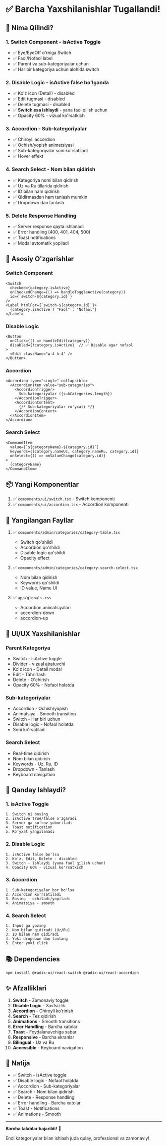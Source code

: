 # ✅ Barcha Yaxshilanishlar Tugallandi!

## 🎉 Nima Qilindi?

### 1. **Switch Component** - isActive Toggle
- ✅ Eye/EyeOff o'rniga Switch
- ✅ Faol/Nofaol label
- ✅ Parent va sub-kategoriyalar uchun
- ✅ Har bir kategoriya uchun alohida switch

### 2. **Disable Logic** - isActive false bo'lganda
- ✅ Ko'z icon (Detail) - disabled
- ✅ Edit tugmasi - disabled
- ✅ Delete tugmasi - disabled
- ✅ **Switch esa ishlaydi** - yana faol qilish uchun
- ✅ Opacity 60% - vizual ko'rsatkich

### 3. **Accordion** - Sub-kategoriyalar
- ✅ Chiroyli accordion
- ✅ Ochish/yopish animatsiyasi
- ✅ Sub-kategoriyalar soni ko'rsatiladi
- ✅ Hover effekt

### 4. **Search Select** - Nom bilan qidirish
- ✅ Kategoriya nomi bilan qidirish
- ✅ Uz va Ru tillarida qidirish
- ✅ ID bilan ham qidirish
- ✅ Qidirmasdan ham tanlash mumkin
- ✅ Dropdown dan tanlash

### 5. **Delete Response Handling**
- ✅ Server response qayta ishlanadi
- ✅ Error handling (400, 401, 404, 500)
- ✅ Toast notifications
- ✅ Modal avtomatik yopiladi

## 🎯 Asosiy O'zgarishlar

### Switch Component
```tsx
<Switch
  checked={category.isActive}
  onCheckedChange={() => handleToggleActive(category)}
  id={`switch-${category.id}`}
/>
<Label htmlFor={`switch-${category.id}`}>
  {category.isActive ? "Faol" : "Nofaol"}
</Label>
```

### Disable Logic
```tsx
<Button
  onClick={() => handleEdit(category)}
  disabled={!category.isActive}  // ✅ Disable agar nofaol
>
  <Edit className="w-4 h-4" />
</Button>
```

### Accordion
```tsx
<Accordion type="single" collapsible>
  <AccordionItem value="sub-categories">
    <AccordionTrigger>
      Sub-kategoriyalar ({subCategories.length})
    </AccordionTrigger>
    <AccordionContent>
      {/* Sub-kategoriyalar ro'yxati */}
    </AccordionContent>
  </AccordionItem>
</Accordion>
```

### Search Select
```tsx
<CommandItem
  value={`${categoryName}-${category.id}`}
  keywords={[category.nameUz, category.nameRu, category.id]}
  onSelect={() => onValueChange(category.id)}
>
  {categoryName}
</CommandItem>
```

## 📦 Yangi Komponentlar

1. ✅ `components/ui/switch.tsx` - Switch komponenti
2. ✅ `components/ui/accordion.tsx` - Accordion komponenti

## 🔧 Yangilangan Fayllar

1. ✅ `components/admin/categories/category-table.tsx`
   - Switch qo'shildi
   - Accordion qo'shildi
   - Disable logic qo'shildi
   - Opacity effect

2. ✅ `components/admin/categories/category-search-select.tsx`
   - Nom bilan qidirish
   - Keywords qo'shildi
   - ID value, Name UI

3. ✅ `app/globals.css`
   - Accordion animatsiyalari
   - accordion-down
   - accordion-up

## 🎨 UI/UX Yaxshilanishlar

### Parent Kategoriya
- Switch - isActive toggle
- Divider - vizual ajratuvchi
- Ko'z icon - Detail modal
- Edit - Tahrirlash
- Delete - O'chirish
- Opacity 60% - Nofaol holatda

### Sub-kategoriyalar
- Accordion - Ochish/yopish
- Animatsiya - Smooth transition
- Switch - Har biri uchun
- Disable logic - Nofaol holatda
- Soni ko'rsatiladi

### Search Select
- Real-time qidirish
- Nom bilan qidirish
- Keywords - Uz, Ru, ID
- Dropdown - Tanlash
- Keyboard navigation

## 🚀 Qanday Ishlaydi?

### 1. isActive Toggle
```
1. Switch ni bosing
2. isActive true/false o'zgaradi
3. Server ga so'rov yuboriladi
4. Toast notification
5. Ro'yxat yangilanadi
```

### 2. Disable Logic
```
1. isActive false bo'lsa
2. Ko'z, Edit, Delete - disabled
3. Switch - ishlaydi (yana faol qilish uchun)
4. Opacity 60% - vizual ko'rsatkich
```

### 3. Accordion
```
1. Sub-kategoriyalar bor bo'lsa
2. Accordion ko'rsatiladi
3. Bosing - ochiladi/yopiladi
4. Animatsiya - smooth
```

### 4. Search Select
```
1. Input ga yozing
2. Nom bilan qidiradi (Uz/Ru)
3. ID bilan ham qidiradi
4. Yoki dropdown dan tanlang
5. Enter yoki click
```

## 📚 Dependencies

```bash
npm install @radix-ui/react-switch @radix-ui/react-accordion
```

## ✨ Afzalliklari

1. **Switch** - Zamonaviy toggle
2. **Disable Logic** - Xavfsizlik
3. **Accordion** - Chiroyli ko'rinish
4. **Search** - Tez qidirish
5. **Animations** - Smooth transitions
6. **Error Handling** - Barcha xatolar
7. **Toast** - Foydalanuvchiga xabar
8. **Responsive** - Barcha ekranlar
9. **Bilingual** - Uz va Ru
10. **Accessible** - Keyboard navigation

## 🎯 Natija

- ✅ Switch - isActive toggle
- ✅ Disable logic - Nofaol holatda
- ✅ Accordion - Sub-kategoriyalar
- ✅ Search - Nom bilan qidirish
- ✅ Delete - Response handling
- ✅ Error handling - Barcha xatolar
- ✅ Toast - Notifications
- ✅ Animations - Smooth

---

**Barcha talablar bajarildi!** 🎉

Endi kategoriyalar bilan ishlash juda qulay, professional va zamonaviy!
